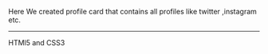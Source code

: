 Here We created profile card that contains all profiles like twitter ,instagram etc.
<hr/>
HTMl5 and CSS3

